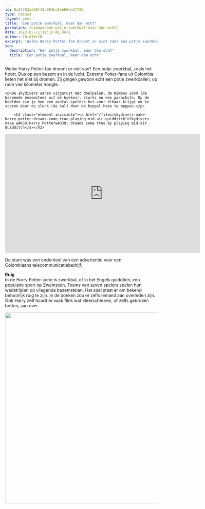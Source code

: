 ```yaml
---
id: 8a3f783ad68f43c084bc8eb60ee37725
type: nieuws
layout: post
title: "Een potje zwerkbal, maar dan echt"
permalink: /nieuws/een-potje-zwerkbal-maar-dan-echt/
date: 2022-05-11T19:16:41.067Z
author: 7biA1WiYB
excerpt: "Welke Harry Potter-fan droomt er niet van? Een potje zwerkbal, zoals het hoort. Dus op een bezem en in de lucht. Extreme Potter-fans uit Colombia lieten het niet bij dromen. Zij gingen gewoon echt een potje zwerkballen, op ruim vier kilometer hoogte.  "
seo:
  description: "Een potje zwerkbal, maar dan echt"
  title: "Een potje zwerkbal, maar dan echt"
---
```

Welke Harry Potter-fan droomt er niet van? Een potje zwerkbal, zoals het hoort. Dus op een bezem en in de lucht. Extreme Potter-fans uit Colombia lieten het niet bij dromen. Zij gingen gewoon echt een potje zwerkballen, op ruim vier kilometer hoogte.  

    <p>De skydivers waren uitgerust met doelpalen, de Nimbus 2000 (de beroemde bezemsteel uit de boeken), slurks en een parachute. Op de beelden zie je hoe een aantal spelers het voor elkaar krijgt om te scoren door de slurk (de bal) door de hoepel heen te meppen.</p>
<p><div class="media media-element-container media-default"><div id="file-18483" class="file file-video file-video-youtube">

        <h2 class="element-invisible"><a href="/files/skydivers-make-harry-potter-dreams-come-true-playing-mid-air-quidditch">Skydivers make &#039;Harry Potter&#039; dreams come true by playing mid-air Quidditch</a></h2>
    
  
  <div class="content">
    <div class="media-youtube-video media-element file-default media-youtube-1">
  <iframe class="media-youtube-player" width="640" height="390" title="Skydivers make &#039;Harry Potter&#039; dreams come true by playing mid-air Quidditch" src="https://www.youtube.com/embed/VehjaEr9Hqg?wmode=opaque&controls=" name="Skydivers make &#039;Harry Potter&#039; dreams come true by playing mid-air Quidditch" frameborder="0" allowfullscreen="">Video van Skydivers make &amp;#039;Harry Potter&amp;#039; dreams come true by playing mid-air Quidditch</iframe>
</div>
  </div>

  
</div>
</div>
<p>De stunt was een onderdeel van een advertentie voor een Colombiaans telecommunicatiebedrijf.</p>
<p><strong>Ruig</strong><br>In de Harry Potter-serie is zwerkbal, of in het Engels quidditch, een populaire sport op Zweinstein. Teams van zeven spelers spelen hun wedstrijden op vliegende bezemstelen. Het spel staat er om bekend behoorlijk ruig te zijn. In de boeken zou er zelfs iemand aan overleden zijn. Ook Harry zelf houdt er vaak flink wat kleerscheuren, of zelfs gebroken botten, aan over.</p>
<p><div class="media media-element-container media-default"><div id="file-18484" class="file file-image file-image-png">

        
  
  <div class="content">
    <img height="627" width="997" class="media-element file-default" src="https://original.sevendays.nl/sites/default/files/hpfb.png" alt="">  </div>

  
</div>
</div>  
